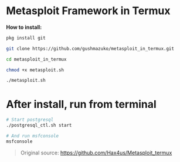 # Metasploit Framework in Termux

**How to install:**

```bash
pkg install git

git clone https://github.com/gushmazuko/metasploit_in_termux.git

cd metasploit_in_termux

chmod +x metasploit.sh

./metasploit.sh
```
# After install, run from terminal
```bash
# Start postgresql
./postgresql_ctl.sh start

# And run msfconsole
msfconsole
```


> Original source: https://github.com/Hax4us/Metasploit_termux
